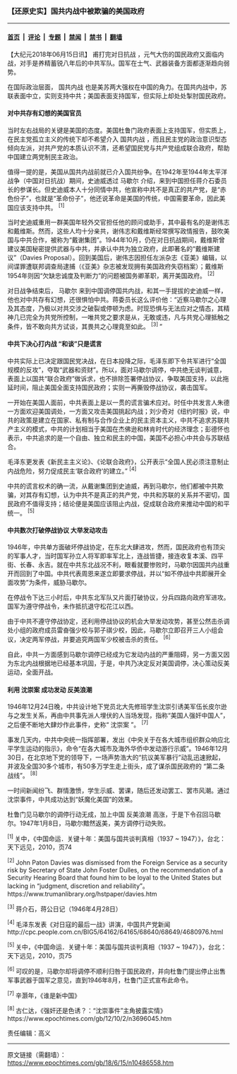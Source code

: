 ### 【还原史实】国共内战中被欺骗的美国政府

---

#### [首页](../../../..?n10486558) &nbsp;|&nbsp; [评论](../../../../../epoch-comment?n10486558) &nbsp;|&nbsp; [专题](../../../../../epoch-special?n10486558) &nbsp;|&nbsp; [禁闻](../../../../../epoch-news?n10486558) &nbsp;|&nbsp; [禁书](../../../../../books?n10486558) &nbsp;|&nbsp; [翻墙](https://github.com/gfw-breaker/nogfw/blob/master/README.md?n10486558)


<div class="post_content" id="artbody" itemprop="articleBody">
 <!-- article content begin -->
 <p>
  【大纪元2018年06月15日讯】
  <ok href="https://www.epochtimes.com/gb/18/5/15/n10395165.htm">
   甫打完对日抗战
  </ok>
  ，元气大伤的国民政府又面临内战，对手是养精蓄锐八年后的中共军队。国军在士气、武器装备方面都逐渐趋向弱势。
 </p>
 <p>
  在国际政治层面，
  <ok href="https://www.epochtimes.com/gb/tag/%E5%9B%BD%E5%85%B1%E5%86%85%E6%88%98.html">
   国共内战
  </ok>
  也是美苏两大强权在中国的角力。在国共内战中，苏联表面中立，实则支持中共；美国表面支持国军，但实际上却处处掣肘国民政府。
 </p>
 <h4>
  对中共存有幻想的美国官员
 </h4>
 <p>
  当时左右战局的关键是美国的态度。美国杜鲁门政府表面上支持国军，但实质上，在民主党孤立主义的传统下却不希望介入
  <ok href="https://www.epochtimes.com/gb/tag/%E5%9B%BD%E5%85%B1%E5%86%85%E6%88%98.html">
   国共内战
  </ok>
  ，而且民主党的政治意识型态倾向左派，对共产党的本质认识不清，还希望国民党与共产党组成联合政府，帮助中国建立两党制民主政治。
 </p>
 <p>
  值得一提的是，美国从国共内战前就已介入国共纷争。在1942年至1944年太平洋战争（中国对日抗战）期间，史迪威透过
  <ok href="https://www.epochtimes.com/gb/tag/%E9%A9%AC%E6%AD%87%E5%B0%94.html">
   马歇尔
  </ok>
  介绍，来到中国担任蒋介石委员长的参谋长。但史迪威本人十分同情中共，他宣称中共不是真正的共产党，是“赤色份子”，也就是“革命份子”，他还说革命是美国的传统，中国需要革命，因此美国应该支持中共。
  <sup>
   [1]
  </sup>
 </p>
 <p>
  当时史迪威重用一群美国年轻外交官担任他的顾问或助手，其中最有名的是谢伟志和戴维斯。然而，这些人均十分亲共，谢伟志和戴维斯经常撰写政情报告，鼓吹美国与中共合作，被称为“戴谢集团”。1944年10月，仍在对日抗战期间，戴维斯曾建议美国秘密提供武器与中共，并承认中共为独立政府，此即著名的“戴维斯建议”（Davies Proposal）。回到美国后，谢伟志因担任左派杂志《亚美》编辑，以间谍罪遭联邦调查局逮捕（《亚美》杂志被发现拥有美国政府失窃档案）；戴维斯1954年则因“欠缺忠诚度及判断力”的问题被国务卿革职，离开美国政府。
  <sup>
   [2]
  </sup>
 </p>
 <p>
  对日战争结束后，
  <ok href="https://www.epochtimes.com/gb/tag/%E9%A9%AC%E6%AD%87%E5%B0%94.html">
   马歇尔
  </ok>
  来到中国调停国共内战，和其一手提拔的史迪威一样，他也对中共存有幻想，还很惧怕中共。蒋委员长这么评价他：“近察马歇尔之心理及其态度，乃极以对共交涉之破裂或停顿为虑。时现恐惧与无法应对之情态，其精神几已完全为共党所控制，一唯共党之要求是从，无敢或违，凡与共党心理抵触之条件，皆不敢向共方试谈，其畏共之心理竟至如此。
  <sup>
   [3]
  </sup>
  ”
 </p>
 <h4>
  中共下决心打内战 “和谈”只是谎言
 </h4>
 <p>
  中共实际上已决定跟国民党决战，在日本投降之际，毛泽东即下令共军进行“全国规模的反攻”，夺取“武器和资财”。所以，面对马歇尔调停，中共绝无谈判诚意，表面上以国共“联合政府”做诉求，也不排除签署停战协议，争取美国支持，以此拖延时间，阻止美国全面支持国民政府；实则一再撕毁停战协议，袭击国军。
 </p>
 <p>
  一开始在美国人面前，中共表面上是以一贯的谎言骗术应对。时任中共发言人朱德一方面欢迎美国调处，一方面又攻击美国挑起内战；刘少奇对《纽约时报》说，中共的政策是建立在国家、私有制与合作企业上的民主资本主义，中共不追求苏联共产主义的模式，中共的计划相当于美国在杰佛逊和林肯时代的经济理念；彭德怀也表示，中共追求的是一个自由、独立和民主的中国，美国不必担心中共会与苏联结合。
 </p>
 <p>
  毛泽东更发表《新民主主义论》、《论联合政府》，公开表示“全国人民必须注意制止内战危险，努力促成民主‘联合政府’的建立。”
  <sup>
   [4]
  </sup>
 </p>
 <p>
  中共的谎言权术的确一流，从戴谢集团到史迪威，再到马歇尔，他们都被中共欺骗，对其存有幻想，认为中共不是真正的共产党，中共和苏联的关系并不密切，国民政府不值得支持；结论便是美国应该阻止内战，促成联合政府来推动中国的和平统一。
  <sup>
   [5]
  </sup>
 </p>
 <h4>
  中共数次打破停战协议 大举发动攻击
 </h4>
 <p>
  1946年，中共单方面破坏停战协定，在东北大肆进攻，然而，国民政府也有顶尖的军事人才，当时国军孙立人将军即率军北上，连战皆捷，接连收复本溪、四平街、长春、永吉。就在中共东北战况不利，眼看就要惨败时，马歇尔因国共内战重开而回到了中国。中共代表周恩来遂立即要求停战，并以“如不停战中共即展开全面攻势”为条件，威胁马歇尔。
 </p>
 <p>
  在停战令下达三小时后，中共东北军队又片面打破协议，分兵四路向政府军进攻。国军为遵守停战令，未作抵抗退守松花江以西。
 </p>
 <p>
  由于中共不遵守停战协定，还利用停战协议的机会大举发动攻势，甚至公然击杀调处小组的政府成员雷奋强少校与郭子祺少校，因此，马歇尔立即召开三人小组会议，决定两军停战，并要追究两国军少校被击杀的责任。
  <sup>
   [6]
  </sup>
 </p>
 <p>
  自此，中共一方面感到马歇尔调停已经成为它发动内战的严重阻碍，另一方面又因为东北内战根据地已经基本巩固，于是，中共乃决定反对美国调停，决心策动反美运动，全面开战。
 </p>
 <h4>
  利用
  <ok href="https://www.epochtimes.com/gb/tag/%E6%B2%88%E5%B4%87%E6%A1%88.html">
   沈崇案
  </ok>
  成功发动
  <ok href="https://www.epochtimes.com/gb/tag/%E5%8F%8D%E7%BE%8E%E6%B5%AA%E6%BD%AE.html">
   反美浪潮
  </ok>
 </h4>
 <p>
  1946年12月24日晚，中共设计地下党员北大先修班学生沈崇引诱美军伍长皮尔逊与之发生关系，再由中共事先派人埋伏的人当场发现，指称“美国人强奸中国人”，之后便不断地大肆炒作此事件，史称“
  <ok href="https://www.epochtimes.com/gb/tag/%E6%B2%88%E5%B4%87%E6%A1%88.html">
   沈崇案
  </ok>
  ”。
  <sup>
   [7]
  </sup>
 </p>
 <p>
  事发几天内，中共中央统一指挥部署，发出《中央关于在各大城市组织群众响应北平学生运动的指示》，命令“在各大城市及海外华侨中发动游行示威”。1946年12月30日，在北京地下党的领导下，一场声势浩大的“抗议美军暴行”动乱迅速掀起，并波及全国30多个城市，有50多万学生走上街头，成了谋杀国民政府的 “第二条战线”。
  <sup>
   [8]
  </sup>
 </p>
 <p>
  一时间新闻纷飞、群情激愤，学生示威、罢课，随后还发动罢工、罢市风潮。通过沈崇事件，中共成功达到“妖魔化美国”的效果。
 </p>
 <p>
  杜鲁门见马歇尔的调停行动无成，加上中国
  <ok href="https://www.epochtimes.com/gb/tag/%E5%8F%8D%E7%BE%8E%E6%B5%AA%E6%BD%AE.html">
   反美浪潮
  </ok>
  高涨，于是下令召回马歇尔。1947年1月8日，马歇尔黯然返美，美方调停行动失败。
 </p>
 <p>
  <sup>
   [1]
  </sup>
  关中，《中国命运．关键十年：美国与国共谈判真相（1937 ~ 1947）》，台北：天下远见，2010，页74
 </p>
 <p>
  <sup>
   [2]
  </sup>
  John Paton Davies was dismissed from the Foreign Service as a security risk by Secretary of State John Foster Dulles, on the recommendation of a Security Hearing Board that found him to be loyal to the United States but lacking in “judgment, discretion and reliability”。
  <ok href="https://www.trumanlibrary.org/hstpaper/davies.htm">
   https://www.trumanlibrary.org/hstpaper/davies.htm
  </ok>
 </p>
 <p>
  <sup>
   [3]
  </sup>
  蒋介石，蒋公日记（1946年4月28日）
 </p>
 <p>
  <sup>
   [4]
  </sup>
  毛泽东发表《对日寇的最后一战》讲演，中国共产党新闻
  <ok href="http://cpc.people.com.cn/BIG5/64162/64165/68640/68649/4680976.html">
   http://cpc.people.com.cn/BIG5/64162/64165/68640/68649/4680976.html
  </ok>
 </p>
 <p>
  <sup>
   [5]
  </sup>
  关中，《中国命运．关键十年：美国与国共谈判真相（1937 ~ 1947）》，台北：天下远见，2010，页75
 </p>
 <p>
  <sup>
   [6]
  </sup>
  可叹的是，马歇尔却将调停不顺利归咎于国民政府，并向杜鲁门提出停止出售军事武器于国军之意见，直到1946年8月，杜鲁门正式宣布此命令。
 </p>
 <p>
  <sup>
   [7]
  </sup>
  辛灏年，《谁是新中国》
 </p>
 <p>
  <sup>
   [8]
  </sup>
  古仁达，《强奸还是色诱？：“沈崇事件”主角披露实情》
  <ok href="https://www.epochtimes.com/gb/12/10/2/n3696045.htm">
   https://www.epochtimes.com/gb/12/10/2/n3696045.htm
  </ok>
 </p>
 <p>
  责任编辑：高义
 </p>
 <!-- article content end -->
 <div id="below_article_ad">
 </div>
</div>


---

原文链接（需翻墙）：https://www.epochtimes.com/gb/18/6/15/n10486558.htm